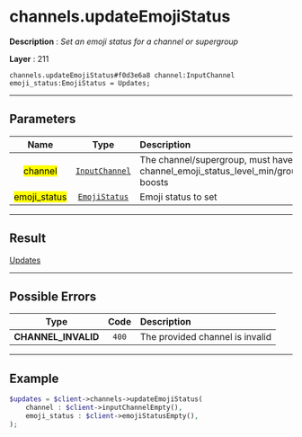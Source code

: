 # channels.updateEmojiStatus

**Description** : *Set an emoji status for a channel or supergroup*

**Layer** : 211

```tl
channels.updateEmojiStatus#f0d3e6a8 channel:InputChannel emoji_status:EmojiStatus = Updates;
```

---

## Parameters

| Name | Type | Description |
| :---: | :---: | :--- |
| <mark>channel</mark> | [`InputChannel`](type/InputChannel) | The channel/supergroup, must have at least channel_emoji_status_level_min/group_emoji_status_level_min boosts |
| <mark>emoji_status</mark> | [`EmojiStatus`](type/EmojiStatus) | Emoji status to set |

---

## Result

[Updates](type/Updates)

---

## Possible Errors

| Type | Code | Description |
| :---: | :---: | :--- |
| **CHANNEL_INVALID** | `400` | The provided channel is invalid |

---

## Example

```php
$updates = $client->channels->updateEmojiStatus(
	channel : $client->inputChannelEmpty(),
	emoji_status : $client->emojiStatusEmpty(),
);
```